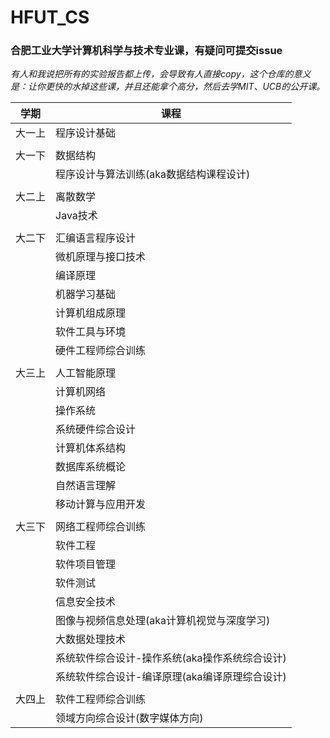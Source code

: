 # HFUT_CS

### 合肥工业大学计算机科学与技术专业课，有疑问可提交issue

*有人和我说把所有的实验报告都上传，会导致有人直接copy，这个仓库的意义是：让你更快的水掉这些课，并且还能拿个高分，然后去学MIT、UCB的公开课。*

| 学期   | 课程                                           |
| ------ | ---------------------------------------------- |
| 大一上 | 程序设计基础                                   |
|        |                                                |
| 大一下 | 数据结构                                       |
|        | 程序设计与算法训练(aka数据结构课程设计)        |
|        |                                                |
| 大二上 | 离散数学                                       |
|        | Java技术                                       |
|        |                                                |
| 大二下 | 汇编语言程序设计                               |
|        | 微机原理与接口技术                             |
|        | 编译原理                                       |
|        | 机器学习基础                                   |
|        | 计算机组成原理                                 |
|        | 软件工具与环境                                 |
|        | 硬件工程师综合训练                             |
|        |                                                |
| 大三上 | 人工智能原理                                   |
|        | 计算机网络                                     |
|        | 操作系统                                       |
|        | 系统硬件综合设计                               |
|        | 计算机体系结构                                 |
|        | 数据库系统概论                                 |
|        | 自然语言理解                                   |
|        | 移动计算与应用开发                             |
|        |                                                |
| 大三下 | 网络工程师综合训练                             |
|        | 软件工程                                       |
|        | 软件项目管理                                   |
|        | 软件测试                                       |
|        | 信息安全技术                                   |
|        | 图像与视频信息处理(aka计算机视觉与深度学习)    |
|        | 大数据处理技术                                 |
|        | 系统软件综合设计-操作系统(aka操作系统综合设计) |
|        | 系统软件综合设计-编译原理(aka编译原理综合设计) |
|        |                                                |
| 大四上 | 软件工程师综合训练                             |
|        | 领域方向综合设计(数字媒体方向)                 |
